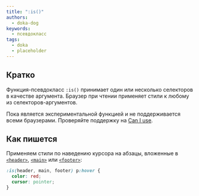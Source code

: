 ```yaml
---
title: ":is()"
authors:
  - doka-dog
keywords:
  - псевдокласс
tags:
  - doka
  - placeholder
---
```


## Кратко

Функция-псевдокласс `:is()` принимает один или несколько селекторов в качестве аргумента. Браузер при чтении применяет стили к любому из селекторов-аргументов.

Пока является экспериментальной функцией и не поддерживается всеми браузерами. Проверяйте поддержку на [Can I use](https://caniuse.com/css-matches-pseudo).

## Как пишется

Применяем стили по наведению курсора на абзацы, вложенные в [`<header>`](/html/header), [`<main>`](/html/main) или [`<footer>`](/html/footer):

```css
:is(header, main, footer) p:hover {
  color: red;
  cursor: pointer;
}
```
